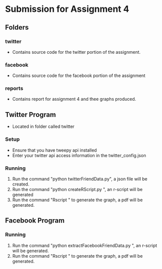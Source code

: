 # Submission for Assignment 4

## Folders 
### twitter 
 * Contains source code for the twitter portion of the assignment. 

### facebook 
 * Contains source code for the facebook portion of the assignment 

### reports
* Contains report for assignment 4 and thee graphs produced. 

## Twitter Program 
* Located in folder called twitter
### Setup 
* Ensure that you have tweepy api installed 
* Enter your twitter api access information in the twitter_config.json 
### Running 
1) Run the command "python twitterFriendData.py", a json file will be created.
2) Run the command "python createRScript.py <json-file-name> <output-r-script-file>", an r-script will be generated 
3) Run the command "Rscript <output-r-script-file>" to generate the graph, a pdf will be generated. 

## Facebook Program 
### Running 
1) Run the command "python extractFacebookFriendData.py <optional-facebook-file>", an r-script will be generated. 
2) Run the command "Rscript <output-r-script-file>" to generate the graph, a pdf will be generated. 
